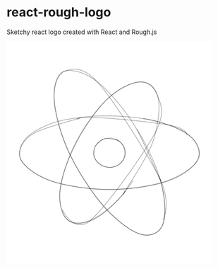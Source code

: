 # react-rough-logo
Sketchy react logo created with React and Rough.js

![sketchy react logo][logo]

[logo]: ./image.png
